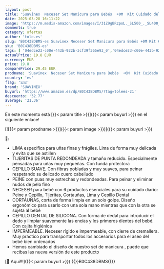 ```yaml
---
layout: post
title: 'Suavinex  Neceser Set Manicura para Bebés  +0M  Kit Cuidado del Bebé con Cepillo  Peine  Cepillo Dental  Tijeritas  Lima y Cortaúñas. Neceser Impermeable con Cremallera  Gris'
date: 2025-03-28 16:11:22
image: 'https://m.media-amazon.com/images/I/31Z9gBRzpoL._SL500_._SL400_.jpg'
comments: true
category: ofertas
author: 'tole.es'
slug: 'B0C438DBMS-es Suavinex Neceser Set Manicura para Bebés +0M Kit Cuidado...'
sku: 'B0C438DBMS-es'
tags: [ '04edce23-c00e-443b-922b-3cf39f365e93_0','04edce23-c00e-443b-922b-3cf39f365e93_5501','Arborist Merchandising Root','Bebé','Dormitorio del bebé','Higiene','Higiene y cuidado','Kits de higiene','Self Service','Special Features Stores','bebé','bebés','suavinex','🇪🇸', ]
actualPrice: 19.8 EUR
currency: EUR
price: 19.8
comparePrice: 29.45 EUR
prodname: 'Suavinex  Neceser Set Manicura para Bebés  +0M  Kit Cuidado del Bebé con Cepillo  Peine  Cepillo Dental  Tijeritas  Lima y Cortaúñas. Neceser Impermeable con Cremallera  Gris'
country: 'es'
flag: '🇪🇸'
brand: 'SUAVINEX'
buyurl: 'https://www.amazon.es/dp/B0C438DBMS/?tag=tolees-21'
descuento: '32.77'
average: '21.36'
---
```


En este momento está [{{< param title >}}]({{< param buyurl >}}) en el siguiente enlace!

[![{{< param prodname >}}]({{< param image >}})]({{< param buyurl >}})

🔎:

- LIMA específica para uñas finas y frágiles. Lima de forma muy delicada y evita que se astillen
- TIJERITAS DE PUNTA REDONDEADA y tamaño reducido. Especialmente pensadas para uñas muy pequeñas. Con funda protectora
- CEPILLO SUAVE. Con fibras pobladas y muy suaves, para peinar respetando su delicado cuero cabelludo
- PEINE con puas muy estrechas y redondeadas. Para peinar y eliminar nudos de pelo fino
- NECESER para bebé con 6 productos esenciales para su cuidado diario: Peine y Cepillo, Tijeritas, Cortauñas, Lima y Cepillo Dental
- CORTAUÑAS, corta de forma limpia en un solo golpe. Diseño ergonómico para usarlo con una sola mano mientras que con la otra se sujeta al bebé
- CEPILLO DENTAL DE SILICONA. Con forma de dedal para introducir el dedo y limpiar suavemente las encías y los primeros dientes del bebé. Con cajita higiénica
- IMPERMEABLE. Neceser rígido e impermeable, con cierre de cremallera. Muy práctico para transportar todos los accesorios para el aseo del bebé bien ordenados
- Hemos cambiado el diseño de nuestro set de manicura , puede que recibas las nueva versión de este producto

[🛒 Aquí!!!]({{< param buyurl >}})
{{<world>}}B0C438DBMS{{</world>}}
